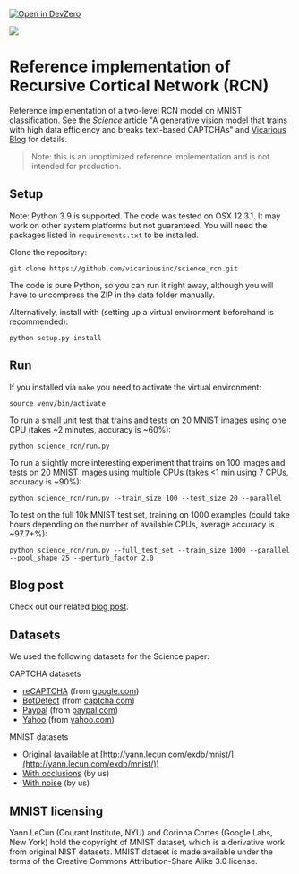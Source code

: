 [![Open in DevZero](https://assets.devzero.io/open-in-devzero.svg)](https://www.devzero.io/dashboard/recipes/new?repo-url=https://github.com/vicariousinc/science_rcn)

[![](data/vicarious_logo.png)](https://www.vicarious.com)

# Reference implementation of Recursive Cortical Network (RCN)

Reference implementation of a two-level RCN model on MNIST classification. See the *Science* article "A generative vision model that trains with high data efficiency and breaks text-based CAPTCHAs" and [Vicarious Blog](https://www.vicarious.com/posts/common-sense-cortex-and-captcha) for details.

> Note: this is an unoptimized reference implementation and is not intended for production.

## Setup

Note: Python 3.9 is supported. The code was tested on OSX 12.3.1. It may work on other system platforms but not guaranteed. You will need the packages listed in `requirements.txt` to be installed.

Clone the repository:

```
git clone https://github.com/vicariousinc/science_rcn.git
```

The code is pure Python, so you can run it right away, although you will have to uncompress the ZIP in the data folder manually. 

Alternatively, install with (setting up a virtual environment beforehand is recommended):

```
python setup.py install
```

## Run

If you installed via `make` you need to activate the virtual environment:
```
source venv/bin/activate
```

To run a small unit test that trains and tests on 20 MNIST images using one CPU (takes ~2 minutes, accuracy is ~60%):
```
python science_rcn/run.py
```

To run a slightly more interesting experiment that trains on 100 images and tests on 20 MNIST images using multiple CPUs (takes <1 min using 7 CPUs, accuracy is ~90%):
```
python science_rcn/run.py --train_size 100 --test_size 20 --parallel
```

To test on the full 10k MNIST test set, training on 1000 examples (could take hours depending on the number of available CPUs, average accuracy is ~97.7+%):
```
python science_rcn/run.py --full_test_set --train_size 1000 --parallel --pool_shape 25 --perturb_factor 2.0
```

## Blog post

Check out our related [blog post](https://www.vicarious.com/Common_Sense_Cortex_and_CAPTCHA.html).

## Datasets

We used the following datasets for the Science paper:

CAPTCHA datasets

- [reCAPTCHA](http://datasets.vicarious.com/recaptcha.zip) (from [google.com](http://google.com))
- [BotDetect](http://datasets.vicarious.com/botdetect.zip) (from [captcha.com](http://captcha.com))
- [Paypal](http://datasets.vicarious.com/paypal.zip) (from [paypal.com](http://paypal.com))
- [Yahoo](http://datasets.vicarious.com/yahoo.zip) (from [yahoo.com](http://yahoo.com))

MNIST datasets

- Original (available at [http://yann.lecun.com/exdb/mnist/](http://yann.lecun.com/exdb/mnist/))
- [With occlusions](http://datasets.vicarious.com/mnist-multioccluded.zip) (by us)
- [With noise](http://datasets.vicarious.com/noisyMNIST_tests.zip) (by us)


## MNIST licensing

Yann LeCun (Courant Institute, NYU) and Corinna Cortes (Google Labs, New York) hold the copyright of MNIST dataset, which is a derivative work from original NIST datasets. MNIST dataset is made available under the terms of the Creative Commons Attribution-Share Alike 3.0 license.
